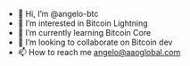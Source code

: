 - 👋 Hi, I’m @angelo-btc
- 👀 I’m interested in Bitcoin Lightning
- 🌱 I’m currently learning Bitcoin Core
- 💞️ I’m looking to collaborate on Bitcoin dev
- 📫 How to reach me angelo@aaoglobal.com

<!---
angelo-btc/angelo-btc is a ✨ special ✨ repository because its `README.md` (this file) appears on your GitHub profile.
You can click the Preview link to take a look at your changes.
--->
